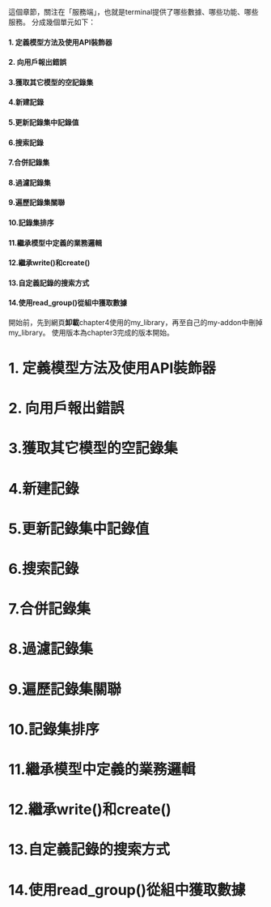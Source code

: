 這個章節，關注在「服務端」，也就是terminal提供了哪些數據、哪些功能、哪些服務。
分成幾個單元如下：
#### 1. 定義模型方法及使用API裝飾器
#### 2. 向用戶報出錯誤
#### 3.獲取其它模型的空記錄集
#### 4.新建記錄
#### 5.更新記錄集中記錄值
#### 6.搜索記錄
#### 7.合併記錄集
#### 8.過濾記錄集
#### 9.遍歷記錄集關聯
#### 10.記錄集排序
#### 11.繼承模型中定義的業務邏輯
#### 12.繼承write()和create()
#### 13.自定義記錄的搜索方式
#### 14.使用read_group()從組中獲取數據

開始前，先到網頁**卸載**chapter4使用的my_library，再至自己的my-addon中刪掉my_library。
使用版本為chapter3完成的版本開始。

# 1. 定義模型方法及使用API裝飾器
# 2. 向用戶報出錯誤
# 3.獲取其它模型的空記錄集
# 4.新建記錄
# 5.更新記錄集中記錄值
# 6.搜索記錄
# 7.合併記錄集
# 8.過濾記錄集
# 9.遍歷記錄集關聯
# 10.記錄集排序
# 11.繼承模型中定義的業務邏輯
# 12.繼承write()和create()
# 13.自定義記錄的搜索方式
# 14.使用read_group()從組中獲取數據
